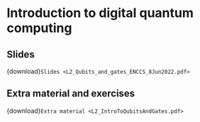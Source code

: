 # Introduction to digital quantum computing

## Slides

{download}`Slides <L2_Qubits_and_gates_ENCCS_8Jun2022.pdf>`


## Extra material and exercises

{download}`Extra material <L2_IntroToQubitsAndGates.pdf>`




